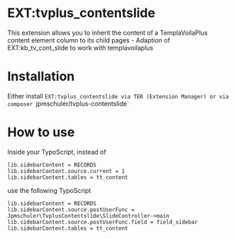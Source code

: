 # EXT:tvplus_contentslide
This extension allows you to inherit the content of a TemplaVoilaPlus content element column to its child pages - Adaption of EXT:kb_tv_cont_slide to work with templavoilaplus

# Installation
Either install `EXT:tvplus_contentslide via TER (Extension Manager) or via composer `jpmschuler/tvplus-contentslide`

# How to use

Inside your TypoScript, instead of 
```
lib.sidebarContent = RECORDS
lib.sidebarContent.source.current = 1
lib.sidebarContent.tables = tt_content
```

use the following TypoScript
```
lib.sidebarContent = RECORDS
lib.sidebarContent.source.postUserFunc = Jpmschuler\TvplusContentslide\SlideController->main
lib.sidebarContent.source.postUserFunc.field = field_sidebar
lib.sidebarContent.tables = tt_content
```
